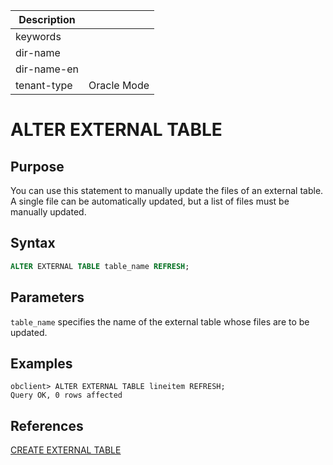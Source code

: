 | Description   |                 |
|---------------|-----------------|
| keywords      |                 |
| dir-name      |                 |
| dir-name-en   |                 |
| tenant-type   | Oracle Mode     |

# ALTER EXTERNAL TABLE

## Purpose

You can use this statement to manually update the files of an external table. A single file can be automatically updated, but a list of files must be manually updated.


## Syntax

```sql
ALTER EXTERNAL TABLE table_name REFRESH;
```

## Parameters

`table_name` specifies the name of the external table whose files are to be updated.

## Examples

```shell
obclient> ALTER EXTERNAL TABLE lineitem REFRESH;
Query OK, 0 rows affected
```

## References

[CREATE EXTERNAL TABLE](../100.ddl-of-oracle-mode/1600.create-external-table-of-oracle-mode.md)
